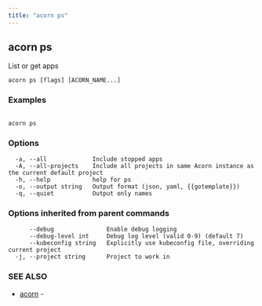 ```yaml
---
title: "acorn ps"
---
```

## acorn ps

List or get apps

```
acorn ps [flags] [ACORN_NAME...]
```

### Examples

```

acorn ps
```

### Options

```
  -a, --all             Include stopped apps
  -A, --all-projects    Include all projects in same Acorn instance as the current default project
  -h, --help            help for ps
  -o, --output string   Output format (json, yaml, {{gotemplate}})
  -q, --quiet           Output only names
```

### Options inherited from parent commands

```
      --debug               Enable debug logging
      --debug-level int     Debug log level (valid 0-9) (default 7)
      --kubeconfig string   Explicitly use kubeconfig file, overriding current project
  -j, --project string      Project to work in
```

### SEE ALSO

* [acorn](acorn.md)	 - 

